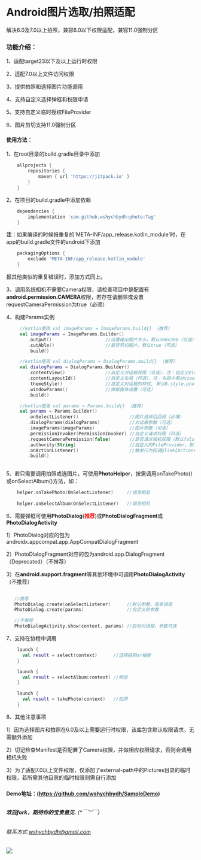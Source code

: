 # Android图片选取/拍照适配

解决6.0及7.0以上拍照，兼容6.0以下权限适配，兼容11.0强制分区


### 功能介绍：

1、适配target23以下及以上运行时权限

2、适配7.0以上文件访问权限

3、提供拍照和选择图片功能调用

4、支持自定义选择弹框和权限申请

5、支持自定义临时授权FileProvider

6、图片剪切支持11.0强制分区


#### 使用方法：

1、在root目录的build.gradle目录中添加
```groovy
    allprojects {
        repositories {
            maven { url 'https://jitpack.io' }
        }
    }
```


2、在项目的build.gradle中添加依赖
```groovy
    dependencies {
        implementation 'com.github.wshychbydh:photo:Tag'
    }
```

**注**：如果编译的时候报重复的'META-INF/app_release.kotlin_module'时，在app的build.gradle文件的android下添加
```groovy
    packagingOptions {
        exclude 'META-INF/app_release.kotlin_module'
    }
```
报其他类似的重复错误时，添加方式同上。


3、调用系统相机不需要Camera权限，请检查项目中是配置有**android.permission.CAMERA**权限，若存在请删除或设置requestCameraPermission为true（必须）


4、构建Params实例
```kotlin
     //kotlin使用 val imageParams = ImageParams.build{} （推荐）
     val imageParams = ImageParams.Builder()
        .output()                    //设置输出图片大小，默认300x300（可选）
        .cutAble()                   //是否剪切图片，默认true（可选）
        .build()

     //kotlin使用 val dialogParams = DialogParams.build{} （推荐）
     val dialogParams = DialogParams.Builder()
        .contentView()               //自定义对话框视图（可选），注：自定义View必须拥有onActionClickListener(OnActionClickListener)方法
        .contentLayoutId()           //自定义布局（可选），注：布局中需对view设置对应的Tag: @{album，photo，cancel}，如android:tag="album"
        .themeStyle()                //自定义对话框的样式, 默认R.style.photo_dialog（可选）
        .windowParams()              //弹框窗体设置（可选）
        .build()

     //kotlin使用 val params = Params.build{} （推荐）
     val params = Params.Builder()
        .onSelectListener()                   //图片选择后回调（必填）
        .dialogParams(dialogParams)           //对话框参数（可选）
        .imageParams(imageParams)             //图片参数（可选）
        .permissionInvoker(PermissionInvoker) //自定义请求权限（可选）
        .requestCameraPermission(false)       //是否请求相机权限（默认false），若Manifest中配置了Camera权限，需设置为true
        .authority(String)                    //自定义的FileProvider，默认授权external目录
        .onActionListener()                   //触发行为回调@link{Action#TAKE_PHOTO | SELECT_ALBUM | CANCEL | PERMISSION_DENIED}（可选）
        .build()
     
```


5、若只需要调用拍照或选图片，可使用**PhotoHelper**，按需调用onTakePhoto()或onSelectAlbum()方法，如：

```kotlin
    helper.onTakePhoto(OnSelectListener)     //调用相册    
    
    helper.onSelectAlbum(OnSelectListener)   //调用相机
```


6、需要弹框可使用**PhotoDialog**(<font color=#FF0000>**推荐**</font>)或**PhotoDialogFragment**或**PhotoDialogActivity**
   
   1）PhotoDialog对应的包为androidx.appcompat.app.AppCompatDialogFragment
   
   2）PhotoDialogFragment对应的包为android.app.DialogFragment（Deprecated）（不推荐）

   3）在**android.support.fragment**等其他环境中可调用**PhotoDialogActivity**（不推荐）

```kotlin
   
   //推荐
   PhotoDialog.create(onSelectListener)      //默认参数，简单调用
   PhotoDialog.create(params)                //自定义的参数

   //不推荐
   PhotoDialogActivity.show(context, params) //启动对话框，参数可选
```

7、支持在协程中调用
```kotlin
    launch {
      val result = select(context)      //选择拍照or相册
    }

    launch {
      val result = selectAlbum(context) //相册
    }

    launch {
      val result = takePhoto(context)   //拍照
    }
```

8、其他注意事项

   1）因为选择图片和拍照在6.0及以上需要运行时权限，该库包含默认权限请求，无需额外添加

   2）切记检查Manifest是否配置了Camera权限，并做相应权限请求，否则会调用相机失败
   
   3）为了适配7.0以上文件权限，仅添加了external-path中的Pictures目录的临时权限，若所需其他目录的临时权限则需自行添加
   
#####   
 
**Demo地址：(https://github.com/wshychbydh/SampleDemo)**    
    
##

###### **欢迎fork，期待你的宝贵意见.** (*￣︶￣)

###### 联系方式 wshychbydh@gmail.com

[![](https://jitpack.io/v/wshychbydh/photo.svg)](https://jitpack.io/#wshychbydh/photo)
